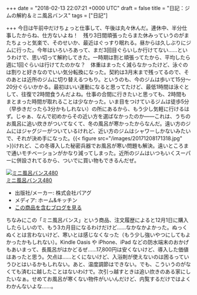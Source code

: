 
+++
date = "2018-02-13 22:07:21 +0000 UTC"
draft = false
title = "日記：ジムの解約＆ミニ風呂バンス"
tags = ["日記"]

+++
今日は午前中だけちょっと仕事して、午後は丸々休んだ。連休中、半分仕事したからね、仕方ないよね！　残り3日間頑張ったらまた休みっていうのがまたちょっと気楽で、そのせいか、最近はぐっすり眠れる。昼からは久しぶりにジムに行った。今年はいろいろあって、まだ3回目ぐらいしか行けてない……というわけで、思い切って解約してきた。一時期は割と頑張ってたから、平均したら週に1回ぐらいは行けてたのかな？　体重はまったく減らなかったけど、泳ぐのは割りと好きなのでいい気分転換になった。契約は3月末まで残ってるので、そのあとは近所のジムに切り替えるつもり。というのも、今のジムは歩いて15分～20分ぐらいかかる。最初はいい運動になると思ってたけど、最低1時間は泳ぐとして、往復で2時間食うんだよね。仕事の合間に行きたいと思っても、2時間もまとまった時間が取れることは少なかった。いま目をつけているジムは徒歩5分（早歩きだったら3分かもしれない）の所にあるから、もう少し気軽に行けるはず。じゃぁ、なんで初めからその近い方を選ばなかったのか――これは、うちのお風呂に追い炊きがついてなくて、冬の風呂が寒かったからなんだ。遠い方のジムにはジャグジーがついているけれど、近い方のジムはシャワーしかないみたいで、それが決め手になった。{{< figure src="/images/20171208171318.jpg"  >}}けれど、この冬導入した秘密兵器でお風呂が寒い問題も解決。遠いところまで通いモチベーションがかなり減ってしまった。近所のジムはいつもいくスーパーに併設されてるから、ついでに買い物もできるんだぜ。<div class="hatena-asin-detail"><a href="http://www.amazon.co.jp/exec/obidos/ASIN/B07124158N/bestylesnet-22/"><img src="https://images-fe.ssl-images-amazon.com/images/I/31XhZRRo47L._SL160_.jpg" class="hatena-asin-detail-image" alt="ミニ風呂バンス480" title="ミニ風呂バンス480"/></a><div class="hatena-asin-detail-info"><a href="http://www.amazon.co.jp/exec/obidos/ASIN/B07124158N/bestylesnet-22/">ミニ風呂バンス480</a><ul><li><span class="hatena-asin-detail-label">出版社/メーカー:</span> 株式会社パアグ</li><li><span class="hatena-asin-detail-label">メディア:</span> ホーム&amp;キッチン</li><li><a href="http://d.hatena.ne.jp/asin/B07124158N/bestylesnet-22" target="_blank">この商品を含むブログを見る</a></li></ul></div><div class="hatena-asin-detail-foot"></div></div>ちなみにこの「ミニ風呂バンス」という商品、注文履歴によると12月1日に購入したらしいので、もう3カ月目になるわけだけど……なかなかよかった。ぬっくぬくとは言わないけど、寒いとは感じなくなった（もう少し強いやつにしてもよかったかもしれない）。Kindle Oasis や iPhone、iPad などの防水端末のおかげもあいまって、長風呂がはかどるぜ……17,800円は安くないけど、導入した価値はあったと思う。欠点は……とくにないけど、入浴剤が使えないのは困るっていうひとはいるかもしれない。あと、温度調節はできない。でも、こういうのがなくても済むに越したことはないわけで。次引っ越すときは追い炊きのある家にしたいなぁ。せめてお風呂が寒くない物件がいいんだけど、内覧するだけではよくわかんないよな……。


